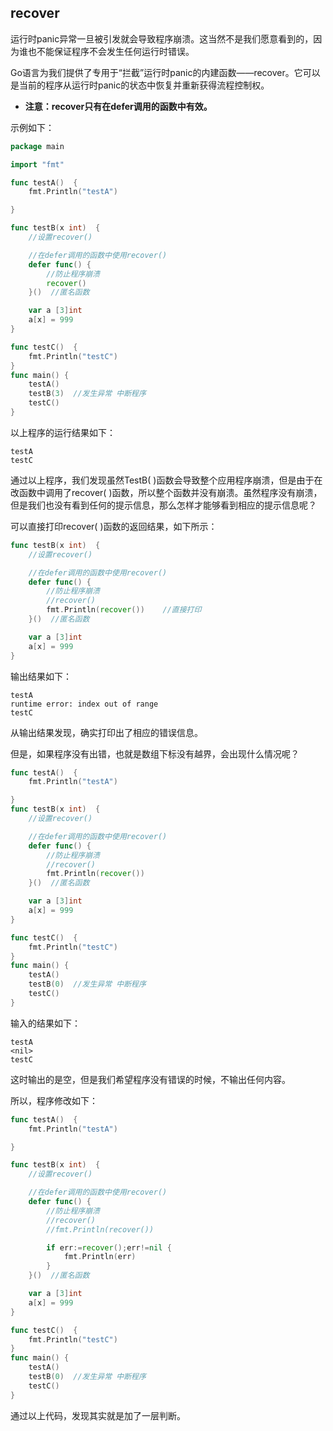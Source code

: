 ## **recover**

运行时panic异常一旦被引发就会导致程序崩溃。这当然不是我们愿意看到的，因为谁也不能保证程序不会发生任何运行时错误。

Go语言为我们提供了专用于“拦截”运行时panic的内建函数——recover。它可以是当前的程序从运行时panic的状态中恢复并重新获得流程控制权。

* **注意：recover只有在defer调用的函数中有效。**

示例如下：

```go
package main

import "fmt"

func testA()  {
	fmt.Println("testA")

}

func testB(x int)  {
	//设置recover()

	//在defer调用的函数中使用recover()
	defer func() {
		//防止程序崩溃
		recover()
	}()  //匿名函数

	var a [3]int
	a[x] = 999
}

func testC()  {
	fmt.Println("testC")
}
func main() {
	testA()
	testB(3)  //发生异常 中断程序
	testC()
}
```

以上程序的运行结果如下：

```
testA
testC
```

通过以上程序，我们发现虽然TestB\( \)函数会导致整个应用程序崩溃，但是由于在改函数中调用了recover\( \)函数，所以整个函数并没有崩溃。虽然程序没有崩溃，但是我们也没有看到任何的提示信息，那么怎样才能够看到相应的提示信息呢？

可以直接打印recover\( \)函数的返回结果，如下所示：

```go
func testB(x int)  {
	//设置recover()

	//在defer调用的函数中使用recover()
	defer func() {
		//防止程序崩溃
		//recover()
		fmt.Println(recover())    //直接打印
	}()  //匿名函数

	var a [3]int
	a[x] = 999
}
```

输出结果如下：

```
testA
runtime error: index out of range
testC
```

从输出结果发现，确实打印出了相应的错误信息。

但是，如果程序没有出错，也就是数组下标没有越界，会出现什么情况呢？

```go
func testA()  {
	fmt.Println("testA")

}
func testB(x int)  {
	//设置recover()

	//在defer调用的函数中使用recover()
	defer func() {
		//防止程序崩溃
		//recover()
		fmt.Println(recover())
	}()  //匿名函数

	var a [3]int
	a[x] = 999
}

func testC()  {
	fmt.Println("testC")
}
func main() {
	testA()
	testB(0)  //发生异常 中断程序
	testC()
}
```

输入的结果如下：

```
testA
<nil>
testC
```

这时输出的是空，但是我们希望程序没有错误的时候，不输出任何内容。



所以，程序修改如下：

```go
func testA()  {
	fmt.Println("testA")

}

func testB(x int)  {
	//设置recover()

	//在defer调用的函数中使用recover()
	defer func() {
		//防止程序崩溃
		//recover()
		//fmt.Println(recover())

		if err:=recover();err!=nil {
			fmt.Println(err)
		}
	}()  //匿名函数

	var a [3]int
	a[x] = 999
}

func testC()  {
	fmt.Println("testC")
}
func main() {
	testA()
	testB(0)  //发生异常 中断程序
	testC()
}

```

通过以上代码，发现其实就是加了一层判断。



